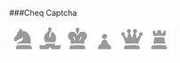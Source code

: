 ###Cheq Captcha

![Image](https://raw.githubusercontent.com/dawja/CheqCaptcha/master/img/cheq/Knight.png "Knight")![Image](https://raw.githubusercontent.com/dawja/CheqCaptcha/master/img/cheq/bishop.png "Bishop")![Image](https://raw.githubusercontent.com/dawja/CheqCaptcha/master/img/cheq/king.png "King")![Image](https://raw.githubusercontent.com/dawja/CheqCaptcha/master/img/cheq/pawn.png "Pawn")![Image](https://raw.githubusercontent.com/dawja/CheqCaptcha/master/img/cheq/queen.png "Queen")![Image](https://raw.githubusercontent.com/dawja/CheqCaptcha/master/img/cheq/rook.png "Rook")
